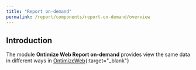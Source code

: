 ```yaml
---
title: "Report on-demand"
permalink: /report/components/report-on-demand/overview
---
```

## Introduction

The module **Ontimize Web Report on-demand** provides view the same data in different ways in [OntimizeWeb](https://github.com/OntimizeWeb/ontimize-web-ngx){:target="_blank"}
